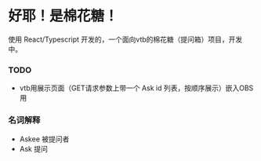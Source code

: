 # 好耶！是棉花糖！

使用 React/Typescript 开发的，一个面向vtb的棉花糖（提问箱）项目，开发中。

### TODO
- vtb用展示页面（GET请求参数上带一个 Ask id 列表，按顺序展示）嵌入OBS用

### 名词解释
- Askee 被提问者
- Ask 提问